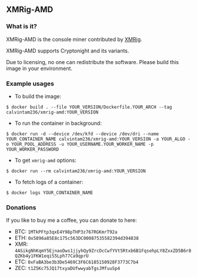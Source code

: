 ## XMRig-AMD

### What is it?

XMRig-AMD is the console miner contributed by [XMRig](https://github.com/xmrig/xmrig-amd).

XMRig-AMD supports Cryptonight and its variants.

Due to licensing, no one can redistribute the software. Please build this image in your environment.

### Example usages

- To build the image:

```console
$ docker build . --file YOUR_VERSION/Dockerfile.YOUR_ARCH --tag calvintam236/xmrig-amd:YOUR_VERSION
```

- To run the container in background:

```console
$ docker run -d --device /dev/kfd --device /dev/dri --name YOUR_CONTAINER_NAME calvintam236/xmrig-amd:YOUR_VERSION -a YOUR_ALGO -o YOUR_POOL_ADDRESS -u YOUR_USERNAME.YOUR_WORKER_NAME -p YOUR_WORKER_PASSWORD
```

- To get `xmrig-amd` options:

```console
$ docker run --rm calvintam236/xmrig-amd:YOUR_VERSION
```

- To fetch logs of a container:

```console
$ docker logs YOUR_CONTAINER_NAME
```

### Donations

If you like to buy me a coffee, you can donate to here:

- BTC: `1MTkPFtp3qxE4Y98pTHP3z767RGKmrT92a`
- ETH: `0x5896a85E8c175c563DC00087535582394d394838`
- XMR: `4ASikgNhKqmY5EjnaoDws1jjyhQy9ZrcDcCwfYVt5Rtxb6B1FqsehpLY8ZxxZD5B6r8QZKb4y1FKW1eqiS5Lph77Ca9qprU`
- ETC: `0xFaBA3be3b3De5469C3F6C6185150928F3773C7b4`
- ZEC: `t1Z5Kc75JQ17txyaDUfwwyabTgsJMfuuSp4`
